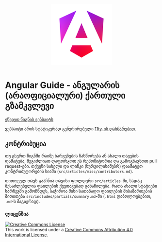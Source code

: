 <img src="./src/assets/ng-logo.png" style="width: 200px; padding: 12px; display: block; margin: auto" />

# Angular Guide - ანგულარის (არაოფიციალური) ქართული გზამკვლევი

[ეწვიეთ წიგნის ვებსაიტს](https://angular.pridontetradze.com)

ვებსაიტი არის სტატიკურად გენერირებული [11ty-ის დახმარებით](https://www.11ty.dev/).

## კონტრიბუცია

თუ გსურთ წიგნში რაიმე ხარვეზების ჩასწორება ან ახალი თავების დამატება, შეგიძლიათ
დაფორკოთ ეს რეპოზიტორია და გამოგზავნოთ pull request-ები. თქვენი სახელი
და ლინკი (სურვილისამებრ) დაამატეთ კონტრიბუტორების სიაში (`src/articles/misc/contributors.md`).

თითოეულ თავს გააჩნია თავისი ფოლდერი `src/articles`-ში, სადაც შესაძლებელია ფაილების ქვეთავებად განაწილება.
რათა ახალი სტატიები სარჩევში გამოჩნდეს, საჭიროა მისი სათანადო ფაილების მისამართების მითითება
`src/includes/partials/summary.md`-ში (`.html` დაბოლოებებით, `.md`-ს მაგივრად).

### ლიცენზია

<a rel="license" href="http://creativecommons.org/licenses/by/4.0/"><img alt="Creative Commons License" style="border-width:0" src="https://i.creativecommons.org/l/by/4.0/88x31.png" /></a><br />This work is licensed under a <a rel="license" href="http://creativecommons.org/licenses/by/4.0/">Creative Commons Attribution 4.0 International License</a>.
